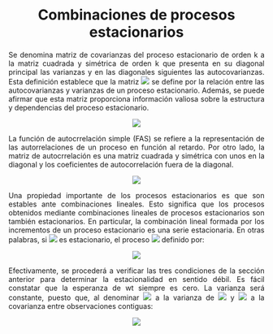 <h1 align="center">Combinaciones de procesos estacionarios</h1>

<p align="justify">Se denomina matriz de covarianzas del proceso estacionario de orden k a la matriz cuadrada y simétrica de orden k que presenta en su diagonal principal las varianzas y en las diagonales siguientes las autocovarianzas. Esta definición establece que la matriz <img src="https://latex.codecogs.com/svg.image?&space;\Gamma_{k}"> se define por la relación entre las autocovarianzas y varianzas de un proceso estacionario. Además, se puede afirmar que esta matriz proporciona información valiosa sobre la estructura y dependencias del proceso estacionario.<p>

<p align="center"><img src="https://latex.codecogs.com/svg.image?\Gamma_{k}&space;=&space;E[\begin{bmatrix}z_{t}&space;-&space;\mu&space;\\z_{t-1}&space;-&space;\mu\\z_{t-2}&space;-&space;\mu\end{bmatrix}&space;\begin{bmatrix}&space;z_{t}-\mu&space;&&space;z_{t-1}-\mu&space;&&space;z_{t-2}-\mu&space;\\\end{bmatrix}]"> </p>

<p align="justify">La función de autocrrelación simple (FAS) se refiere a la representación de las autorrelaciones de un proceso en función al retardo. Por otro lado, la matriz de autocrrelación es una matriz cuadrada y simétrica con unos en la diagonal y los coeficientes de autocorrelación fuera de la diagonal.<p>
  
<p align="center"><img src="https://latex.codecogs.com/svg.image?R_{k}&space;=&space;\begin{bmatrix}1&space;&&space;\rho_{1}&space;&space;&&space;\rho_{k-1}&space;&space;\\\rho_{1}&space;&&space;1&space;&&space;\rho_{k-2}&space;\\\rho_{k-1}&space;&&space;\rho_{k-2}&space;&&space;1&space;\\\end{bmatrix}">  </p>

<p align="justify">Una propiedad importante de los procesos estacionarios es que son estables ante combinaciones lineales. Esto significa que los procesos obtenidos mediante combinaciones lineales de procesos estacionarios son también estacionarios. En particular, la combinación lineal formada por los incrementos de un proceso estacionario es una serie estacionaria. En otras palabras, si <img src="https://latex.codecogs.com/svg.image?z_{t}"> es estacionario, el proceso <img src="https://latex.codecogs.com/svg.image?w_{t}"> definido por:  <p>
  
<p align="center"><img src="https://latex.codecogs.com/svg.image?\omega_{t}&amp;space;=&amp;space;z_{t}&amp;space;-&amp;space;z_{t-1}">  </p>

<p align="justify">Efectivamente, se procederá a verificar las tres condiciones de la sección anterior para determinar la estacionalidad en sentido débil. Es fácil constatar que la esperanza de wt siempre es cero. La varianza será constante, puesto que, al denominar <img src="https://latex.codecogs.com/svg.image?\sigma&amp;space;^{2}"> a la varianza de <img src="https://latex.codecogs.com/svg.image?&amp;space;z_{t}"> y <img src="https://latex.codecogs.com/svg.image?\gamma^{1}"> a la covarianza entre observaciones contiguas: </p>

<p align="center"><img src="https://latex.codecogs.com/svg.image?Var(\omega_{t})=Var(z_{t})+Var(z_{t-1})-2Cov(z_{t},z_{t-1})=2(\sigma^{2}-\gamma_{1})">  </p>













